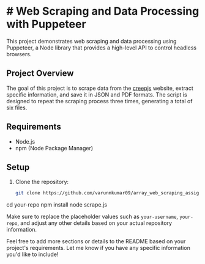 # # Web Scraping and Data Processing with Puppeteer

This project demonstrates web scraping and data processing using Puppeteer, a Node library that provides a high-level API to control headless browsers.

## Project Overview

The goal of this project is to scrape data from the [creepjs](https://abrahamjuliot.github.io/creepjs/) website, extract specific information, and save it in JSON and PDF formats. The script is designed to repeat the scraping process three times, generating a total of six files.

## Requirements

- Node.js
- npm (Node Package Manager)

## Setup

1. Clone the repository:

   ```bash
   git clone https://github.com/varunmkumar09/array_web_scraping_assignment.git
cd your-repo
npm install
node scrape.js

Make sure to replace the placeholder values such as `your-username`, `your-repo`, and adjust any other details based on your actual repository information.

Feel free to add more sections or details to the README based on your project's requirements. Let me know if you have any specific information you'd like to include!
